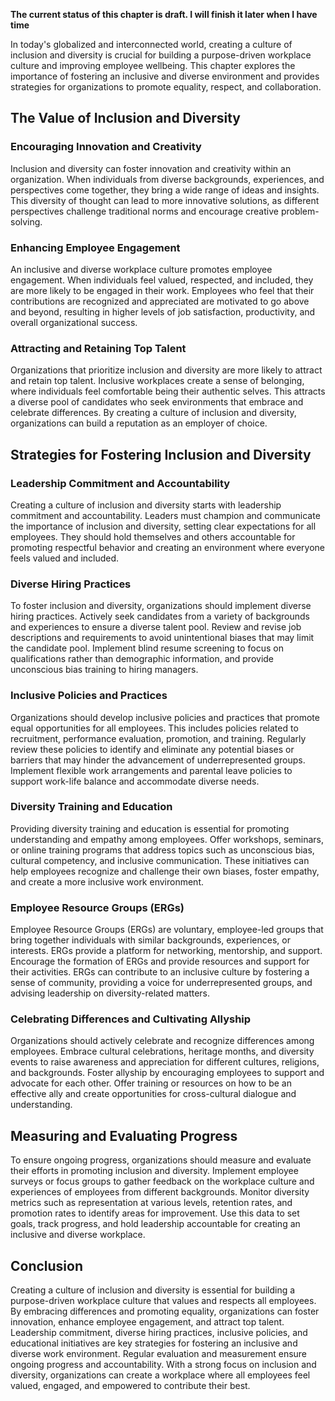 **The current status of this chapter is draft. I will finish it later when I have time**

In today's globalized and interconnected world, creating a culture of inclusion and diversity is crucial for building a purpose-driven workplace culture and improving employee wellbeing. This chapter explores the importance of fostering an inclusive and diverse environment and provides strategies for organizations to promote equality, respect, and collaboration.

**The Value of Inclusion and Diversity**
----------------------------------------

### Encouraging Innovation and Creativity

Inclusion and diversity can foster innovation and creativity within an organization. When individuals from diverse backgrounds, experiences, and perspectives come together, they bring a wide range of ideas and insights. This diversity of thought can lead to more innovative solutions, as different perspectives challenge traditional norms and encourage creative problem-solving.

### Enhancing Employee Engagement

An inclusive and diverse workplace culture promotes employee engagement. When individuals feel valued, respected, and included, they are more likely to be engaged in their work. Employees who feel that their contributions are recognized and appreciated are motivated to go above and beyond, resulting in higher levels of job satisfaction, productivity, and overall organizational success.

### Attracting and Retaining Top Talent

Organizations that prioritize inclusion and diversity are more likely to attract and retain top talent. Inclusive workplaces create a sense of belonging, where individuals feel comfortable being their authentic selves. This attracts a diverse pool of candidates who seek environments that embrace and celebrate differences. By creating a culture of inclusion and diversity, organizations can build a reputation as an employer of choice.

**Strategies for Fostering Inclusion and Diversity**
----------------------------------------------------

### Leadership Commitment and Accountability

Creating a culture of inclusion and diversity starts with leadership commitment and accountability. Leaders must champion and communicate the importance of inclusion and diversity, setting clear expectations for all employees. They should hold themselves and others accountable for promoting respectful behavior and creating an environment where everyone feels valued and included.

### Diverse Hiring Practices

To foster inclusion and diversity, organizations should implement diverse hiring practices. Actively seek candidates from a variety of backgrounds and experiences to ensure a diverse talent pool. Review and revise job descriptions and requirements to avoid unintentional biases that may limit the candidate pool. Implement blind resume screening to focus on qualifications rather than demographic information, and provide unconscious bias training to hiring managers.

### Inclusive Policies and Practices

Organizations should develop inclusive policies and practices that promote equal opportunities for all employees. This includes policies related to recruitment, performance evaluation, promotion, and training. Regularly review these policies to identify and eliminate any potential biases or barriers that may hinder the advancement of underrepresented groups. Implement flexible work arrangements and parental leave policies to support work-life balance and accommodate diverse needs.

### Diversity Training and Education

Providing diversity training and education is essential for promoting understanding and empathy among employees. Offer workshops, seminars, or online training programs that address topics such as unconscious bias, cultural competency, and inclusive communication. These initiatives can help employees recognize and challenge their own biases, foster empathy, and create a more inclusive work environment.

### Employee Resource Groups (ERGs)

Employee Resource Groups (ERGs) are voluntary, employee-led groups that bring together individuals with similar backgrounds, experiences, or interests. ERGs provide a platform for networking, mentorship, and support. Encourage the formation of ERGs and provide resources and support for their activities. ERGs can contribute to an inclusive culture by fostering a sense of community, providing a voice for underrepresented groups, and advising leadership on diversity-related matters.

### Celebrating Differences and Cultivating Allyship

Organizations should actively celebrate and recognize differences among employees. Embrace cultural celebrations, heritage months, and diversity events to raise awareness and appreciation for different cultures, religions, and backgrounds. Foster allyship by encouraging employees to support and advocate for each other. Offer training or resources on how to be an effective ally and create opportunities for cross-cultural dialogue and understanding.

**Measuring and Evaluating Progress**
-------------------------------------

To ensure ongoing progress, organizations should measure and evaluate their efforts in promoting inclusion and diversity. Implement employee surveys or focus groups to gather feedback on the workplace culture and experiences of employees from different backgrounds. Monitor diversity metrics such as representation at various levels, retention rates, and promotion rates to identify areas for improvement. Use this data to set goals, track progress, and hold leadership accountable for creating an inclusive and diverse workplace.

**Conclusion**
--------------

Creating a culture of inclusion and diversity is essential for building a purpose-driven workplace culture that values and respects all employees. By embracing differences and promoting equality, organizations can foster innovation, enhance employee engagement, and attract top talent. Leadership commitment, diverse hiring practices, inclusive policies, and educational initiatives are key strategies for fostering an inclusive and diverse work environment. Regular evaluation and measurement ensure ongoing progress and accountability. With a strong focus on inclusion and diversity, organizations can create a workplace where all employees feel valued, engaged, and empowered to contribute their best.
